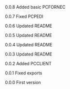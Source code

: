 0.0.8   Added basic PCFORNEC

0.0.7   Fixed PCPEDI

0.0.6   Updated README

0.0.5   Updated README

0.0.4   Updated README

0.0.3   Updated README

0.0.2   Added PCCLIENT

0.0.1   Fixed exports

0.0.0   First version